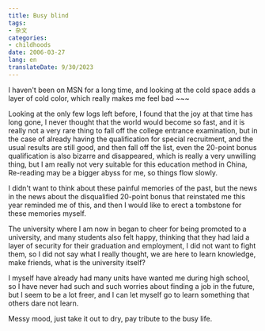 ```yaml
---
title: Busy blind
tags:
- 杂文
categories:
- childhoods
date: 2006-03-27
lang: en
translateDate: 9/30/2023
---
```


I haven't been on MSN for a long time, and looking at the cold space adds a layer of cold color, which really makes me feel bad ~~~

Looking at the only few logs left before, I found that the joy at that time has long gone, I never thought that the world would become so fast, and it is really not a very rare thing to fall off the college entrance examination, but in the case of already having the qualification for special recruitment, and the usual results are still good, and then fall off the list, even the 20-point bonus qualification is also bizarre and disappeared, which is really a very unwilling thing, but I am really not very suitable for this education method in China, Re-reading may be a bigger abyss for me, so things flow slowly.

I didn't want to think about these painful memories of the past, but the news in the news about the disqualified 20-point bonus that reinstated me this year reminded me of this, and then I would like to erect a tombstone for these memories myself.

The university where I am now in began to cheer for being promoted to a university, and many students also felt happy, thinking that they had laid a layer of security for their graduation and employment, I did not want to fight them, so I did not say what I really thought, we are here to learn knowledge, make friends, what is the university itself?

I myself have already had many units have wanted me during high school, so I have never had such and such worries about finding a job in the future, but I seem to be a lot freer, and I can let myself go to learn something that others dare not learn.

Messy mood, just take it out to dry, pay tribute to the busy life.

